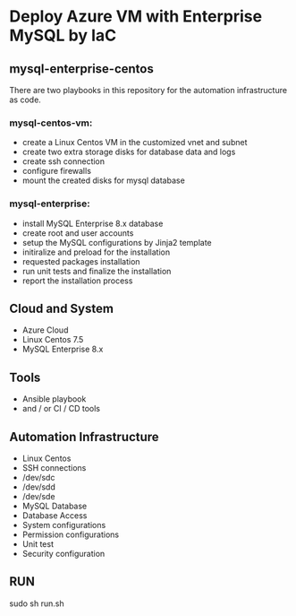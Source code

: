 # Deploy Azure VM with Enterprise MySQL by IaC 

## mysql-enterprise-centos
There are two playbooks in this repository for the automation infrastructure as code. 
### mysql-centos-vm: 
  - create a Linux Centos VM in the customized vnet and subnet
  - create two extra storage disks for database data and logs
  - create ssh connection
  - configure firewalls
  - mount the created disks for mysql database
### mysql-enterprise: 
  - install MySQL Enterprise 8.x database
  - create root and user accounts
  - setup the MySQL configurations by Jinja2 template
  - initiralize and preload for the installation
  - requested packages installation 
  - run unit tests and finalize the installation
  - report the installation process

## Cloud and System
- Azure Cloud
- Linux Centos 7.5
- MySQL Enterprise 8.x

## Tools
- Ansible playbook
- and / or CI / CD tools

## Automation Infrastructure
- Linux Centos 
- SSH connections
- /dev/sdc
- /dev/sdd
- /dev/sde
- MySQL Database
- Database Access
- System configurations
- Permission configurations
- Unit test
- Security configuration

## RUN
sudo sh run.sh
